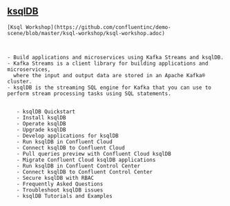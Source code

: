 
## [ksqlDB](https://docs.confluent.io/current/ksqldb/index.html)

    [Ksql Workshop](https://github.com/confluentinc/demo-scene/blob/master/ksql-workshop/ksql-workshop.adoc)
    


    - Build applications and microservices using Kafka Streams and ksqlDB. 
    - Kafka Streams is a client library for building applications and microservices, 
      where the input and output data are stored in an Apache Kafka® cluster. 
    - ksqlDB is the streaming SQL engine for Kafka that you can use to perform stream processing tasks using SQL statements.

       
       - ksqlDB Quickstart
       - Install ksqlDB
       - Operate ksqlDB
       - Upgrade ksqlDB
       - Develop applications for ksqlDB
       - Run ksqlDB in Confluent Cloud
       - Connect ksqlDB to Confluent Cloud
       - Pull queries preview with Confluent Cloud ksqlDB
       - Migrate Confluent Cloud ksqlDB applications
       - Run ksqlDB in Confluent Control Center
       - Connect ksqlDB to Confluent Control Center
       - Secure ksqlDB with RBAC
       - Frequently Asked Questions
       - Troubleshoot ksqlDB issues
       - ksqlDB Tutorials and Examples